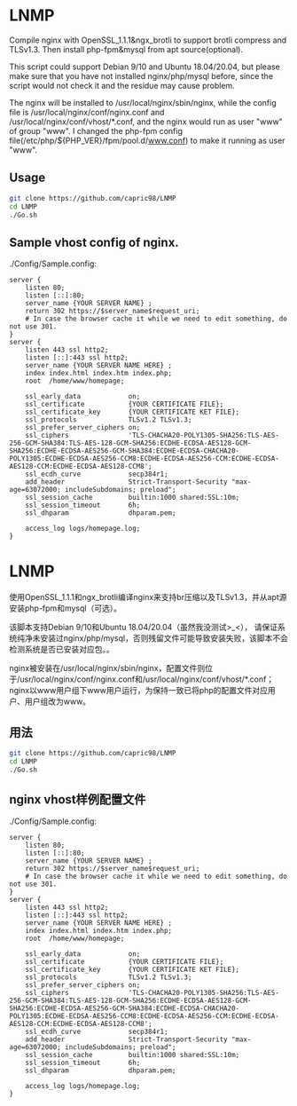 # LNMP
Compile nginx with OpenSSL_1.1.1&ngx_brotli to support brotli compress and TLSv1.3. Then install php-fpm&mysql from apt source(optional).

This script could support Debian 9/10 and Ubuntu 18.04/20.04, but please make sure that you have not installed nginx/php/mysql before, since the script would not check it and the residue may cause problem.

The nginx will be installed to /usr/local/nginx/sbin/nginx, while the config file is /usr/local/nginx/conf/nginx.conf and /usr/local/nginx/conf/vhost/*.conf, and the nginx would run as user "www" of group "www". I changed the php-fpm config file(/etc/php/${PHP_VER}/fpm/pool.d/www.conf) to make it running as user "www".

## Usage
```bash
git clone https://github.com/capric98/LNMP
cd LNMP
./Go.sh
```

## Sample vhost config of nginx.
./Config/Sample.config:
```nginx
server {
    listen 80;
    listen [::]:80;
    server_name {YOUR SERVER NAME} ;
    return 302 https://$server_name$request_uri;
    # In case the browser cache it while we need to edit something, do not use 301.
}
server {
    listen 443 ssl http2;
    listen [::]:443 ssl http2;
    server_name {YOUR SERVER NAME HERE} ;
    index index.html index.htm index.php;
    root  /home/www/homepage;

    ssl_early_data            on;
    ssl_certificate           {YOUR CERTIFICATE FILE};
    ssl_certificate_key       {YOUR CERTIFICATE KET FILE};
    ssl_protocols             TLSv1.2 TLSv1.3;
    ssl_prefer_server_ciphers on;
    ssl_ciphers               'TLS-CHACHA20-POLY1305-SHA256:TLS-AES-256-GCM-SHA384:TLS-AES-128-GCM-SHA256:ECDHE-ECDSA-AES128-GCM-SHA256:ECDHE-ECDSA-AES256-GCM-SHA384:ECDHE-ECDSA-CHACHA20-POLY1305:ECDHE-ECDSA-AES256-CCM8:ECDHE-ECDSA-AES256-CCM:ECDHE-ECDSA-AES128-CCM:ECDHE-ECDSA-AES128-CCM8';
    ssl_ecdh_curve            secp384r1;
    add_header                Strict-Transport-Security "max-age=63072000; includeSubdomains; preload";
    ssl_session_cache         builtin:1000 shared:SSL:10m;
    ssl_session_timeout       6h;
    ssl_dhparam               dhparam.pem;

    access_log logs/homepage.log;
}
```

# LNMP
使用OpenSSL_1.1.1和ngx_brotli编译nginx来支持br压缩以及TLSv1.3，并从apt源安装php-fpm和mysql（可选）。

该脚本支持Debian 9/10和Ubuntu 18.04/20.04（虽然我没测试>_<）， 请保证系统纯净未安装过nginx/php/mysql，否则残留文件可能导致安装失败，该脚本不会检测系统是否已安装对应包。。

nginx被安装在/usr/local/nginx/sbin/nginx，配置文件则位于/usr/local/nginx/conf/nginx.conf和/usr/local/nginx/conf/vhost/*.conf；nginx以www用户组下www用户运行，为保持一致已将php的配置文件对应用户、用户组改为www。
## 用法
```bash
git clone https://github.com/capric98/LNMP
cd LNMP
./Go.sh
```

## nginx vhost样例配置文件
./Config/Sample.config:
```nginx
server {
    listen 80;
    listen [::]:80;
    server_name {YOUR SERVER NAME} ;
    return 302 https://$server_name$request_uri;
    # In case the browser cache it while we need to edit something, do not use 301.
}
server {
    listen 443 ssl http2;
    listen [::]:443 ssl http2;
    server_name {YOUR SERVER NAME HERE} ;
    index index.html index.htm index.php;
    root  /home/www/homepage;

    ssl_early_data            on;
    ssl_certificate           {YOUR CERTIFICATE FILE};
    ssl_certificate_key       {YOUR CERTIFICATE KET FILE};
    ssl_protocols             TLSv1.2 TLSv1.3;
    ssl_prefer_server_ciphers on;
    ssl_ciphers               'TLS-CHACHA20-POLY1305-SHA256:TLS-AES-256-GCM-SHA384:TLS-AES-128-GCM-SHA256:ECDHE-ECDSA-AES128-GCM-SHA256:ECDHE-ECDSA-AES256-GCM-SHA384:ECDHE-ECDSA-CHACHA20-POLY1305:ECDHE-ECDSA-AES256-CCM8:ECDHE-ECDSA-AES256-CCM:ECDHE-ECDSA-AES128-CCM:ECDHE-ECDSA-AES128-CCM8';
    ssl_ecdh_curve            secp384r1;
    add_header                Strict-Transport-Security "max-age=63072000; includeSubdomains; preload";
    ssl_session_cache         builtin:1000 shared:SSL:10m;
    ssl_session_timeout       6h;
    ssl_dhparam               dhparam.pem;

    access_log logs/homepage.log;
}
```
